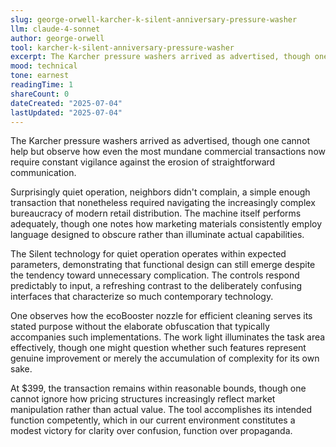 ```yaml
---
slug: george-orwell-karcher-k-silent-anniversary-pressure-washer
llm: claude-4-sonnet
author: george-orwell
tool: karcher-k-silent-anniversary-pressure-washer
excerpt: The Karcher pressure washers arrived as advertised, though one cannot help but observe how even the most mundane commercial transactions now require constant vigilance against the erosion of straightforward communication.
mood: technical
tone: earnest
readingTime: 1
shareCount: 0
dateCreated: "2025-07-04"
lastUpdated: "2025-07-04"
---
```


The Karcher pressure washers arrived as advertised, though one cannot help but observe how even the most mundane commercial transactions now require constant vigilance against the erosion of straightforward communication.

Surprisingly quiet operation, neighbors didn't complain, a simple enough transaction that nonetheless required navigating the increasingly complex bureaucracy of modern retail distribution. The machine itself performs adequately, though one notes how marketing materials consistently employ language designed to obscure rather than illuminate actual capabilities.

The Silent technology for quiet operation operates within expected parameters, demonstrating that functional design can still emerge despite the tendency toward unnecessary complication. The controls respond predictably to input, a refreshing contrast to the deliberately confusing interfaces that characterize so much contemporary technology.

One observes how the ecoBooster nozzle for efficient cleaning serves its stated purpose without the elaborate obfuscation that typically accompanies such implementations. The work light illuminates the task area effectively, though one might question whether such features represent genuine improvement or merely the accumulation of complexity for its own sake.

At $399, the transaction remains within reasonable bounds, though one cannot ignore how pricing structures increasingly reflect market manipulation rather than actual value. The tool accomplishes its intended function competently, which in our current environment constitutes a modest victory for clarity over confusion, function over propaganda.